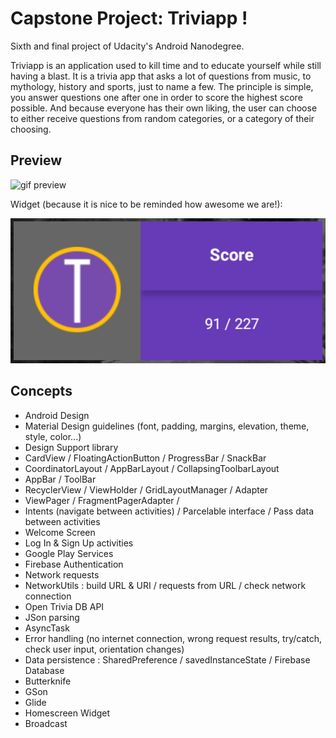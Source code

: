 # Capstone Project: Triviapp !

Sixth and final project of Udacity's Android Nanodegree.

Triviapp is an application used to kill time and to educate yourself while still having a blast. It is a trivia app that asks a lot of questions from music, to mythology, history and sports, just to name a few. The principle is simple, you answer questions one after one in order to score the highest score possible. And because everyone has their own liking, the user can choose to either receive questions from random categories, or a category of their choosing.

## Preview

![gif preview](https://github.com/maphdev/GDND_Capstone_Project_Triviapp/blob/master/preview_app.gif)

Widget (because it is nice to be reminded how awesome we are!):

![gif preview](https://github.com/maphdev/GDND_Capstone_Project_Triviapp/blob/master/preview_widget.png)

## Concepts

- Android Design
- Material Design guidelines (font, padding, margins, elevation, theme, style, color...)
- Design Support library
- CardView / FloatingActionButton / ProgressBar / SnackBar
- CoordinatorLayout / AppBarLayout / CollapsingToolbarLayout
- AppBar / ToolBar
- RecyclerView / ViewHolder / GridLayoutManager / Adapter
- ViewPager / FragmentPagerAdapter / 
- Intents (navigate between activities) / Parcelable interface / Pass data between activities
- Welcome Screen
- Log In & Sign Up activities
- Google Play Services
- Firebase Authentication
- Network requests
- NetworkUtils : build URL & URI / requests from URL / check network connection
- Open Trivia DB API
- JSon parsing
- AsyncTask
- Error handling (no internet connection, wrong request results, try/catch, check user input, orientation changes)
- Data persistence : SharedPreference / savedInstanceState / Firebase Database
- Butterknife
- GSon
- Glide
- Homescreen Widget
- Broadcast
